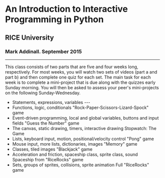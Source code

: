 # An Introduction to Interactive Programming in Python
## RICE University
### Mark Addinall.  September 2015
----

This class consists of two parts that are five and four weeks long, respectively. For most weeks, you will watch two sets of videos (part a and part b) and then complete one quiz for each set. The main task for each week is to complete a mini-project that is due along with the quizzes early Sunday morning. You will then be asked to assess your peer's mini-projects on the following Sunday-Wednesday.

- Statements, expressions, variables	---
- Functions, logic, conditionals	"Rock-Paper-Scissors-Lizard-Spock" game
- Event-driven programming, local and global variables, buttons and input fields	"Guess the Number" game
- The canvas, static drawing, timers, interactive drawing	Stopwatch: The Game
- Lists, keyboard input, motion, positional/velocity control	"Pong" game
- Mouse input, more lists, dictionaries, images	"Memory" game
- Classes, tiled images	"Blackjack" game
- Acceleration and friction, spaceship class, sprite class, sound	Spaceship from "RiceRocks" game
- Sets, groups of sprites, collisions, sprite animation	Full "RiceRocks" game


